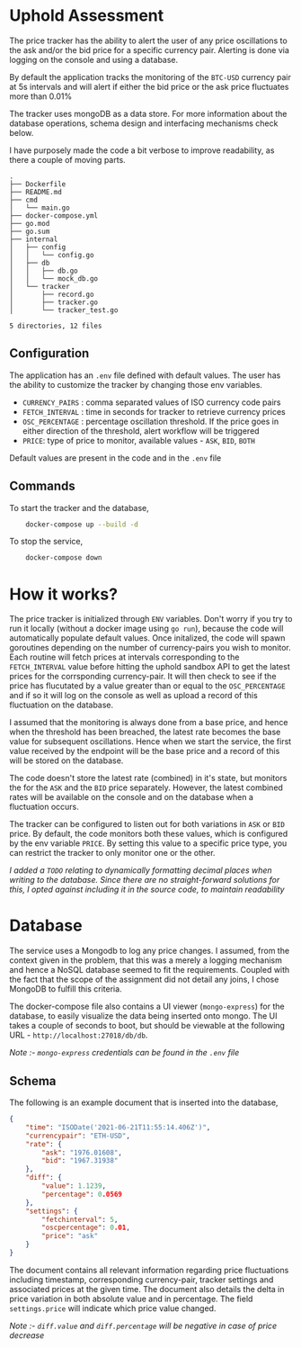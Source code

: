 # Uphold Assessment

The price tracker has the ability to alert the user of any price oscillations to the ask and/or the bid price for a specific currency pair. Alerting is done via logging on the console and using a database.

By default the application tracks the monitoring of the `BTC-USD` currency pair at 5s intervals and will alert if either the bid price or the ask price fluctuates more than 0.01%

The tracker uses mongoDB as a data store. For more information about the database operations, schema design and interfacing mechanisms check below.

I have purposely made the code a bit verbose to improve readability, as there a couple of moving parts. 

```
.
├── Dockerfile
├── README.md
├── cmd
│   └── main.go
├── docker-compose.yml
├── go.mod
├── go.sum
├── internal
│   ├── config
│   │   └── config.go
│   ├── db
│   │   ├── db.go
│   │   └── mock_db.go
│   └── tracker
│       ├── record.go
│       ├── tracker.go
│       └── tracker_test.go

5 directories, 12 files

```

## Configuration

The application has an `.env` file defined with default values. The user has the ability to customize the tracker by changing those env variables. 

- `CURRENCY_PAIRS` : comma separated values of ISO currency code pairs
- `FETCH_INTERVAL` : time in seconds for tracker to retrieve currency prices
- `OSC_PERCENTAGE` : percentage oscillation threshold. If the price goes in either direction of the threshold, alert workflow will be triggered
- `PRICE`: type of price to monitor, available values - `ASK`, `BID`, `BOTH`

Default values are present in the code and in the `.env` file

## Commands

To start the tracker and the database,
```bash
    docker-compose up --build -d
```

To stop the service,
```bash
    docker-compose down
```

# How it works?
The price tracker is initialized through `ENV` variables. Don't worry if you try to run it locally (without a docker image using `go run`), because the code will automatically populate default values. Once initalized, the code will spawn goroutines depending on the number of currency-pairs you wish to monitor. Each routine will fetch prices at intervals corresponding to the `FETCH_INTERVAL` value before hitting the uphold sandbox API to get the latest prices for the corrsponding currency-pair. It will then check to see if the price has flucutated by a value greater than or equal to the `OSC_PERCENTAGE` and if so it will log on the console as well as upload a record of this fluctuation on the database. 

I assumed that the monitoring is always done from a base price, and hence when the threshold has been breached, the latest rate becomes the base value for subsequent oscillations. Hence when we start the service, the first value received by the endpoint will be the base price and a record of this will be stored on the database. 

The code doesn't store the latest rate (combined) in it's state, but monitors the for the `ASK` and the `BID` price separately. However, the latest combined rates will be available on the console and on the database when a fluctuation occurs. 

The tracker can be configured to listen out for both variations in `ASK` or `BID` price. By default, the code monitors both these values, which is configured by the env variable `PRICE`. By setting this value to a specific price type, you can restrict the tracker to only monitor one or the other.

_I added a `TODO` relating to dynamically formatting decimal places when writing to the database. Since there are no straight-forward solutions for this, I opted against including it in the source code, to maintain readability_

# Database
The service uses a Mongodb to log any price changes. I assumed, from the context given in the problem, that this was a merely a logging mechanism and hence a NoSQL database seemed to fit the requirements. Coupled with the fact that the scope of the assignment did not detail any joins, I chose MongoDB to fulfill this criteria.

The docker-compose file also contains a UI viewer (`mongo-express`) for the database, to easily visualize the data being inserted onto mongo. The UI takes a couple of seconds to boot, but should be viewable at the following URL -
`http://localhost:27018/db/db`.

_Note :- `mongo-express` credentials can be found in the `.env` file_

## Schema

The following is an example document that is inserted into the database,
```json
{
    "time": "ISODate('2021-06-21T11:55:14.406Z')",
    "currencypair": "ETH-USD",
    "rate": {
        "ask": "1976.01608",
        "bid": "1967.31938"
    },
    "diff": {
        "value": 1.1239,
        "percentage": 0.0569
    },
    "settings": {
        "fetchinterval": 5,
        "oscpercentage": 0.01,
        "price": "ask"
    }
}
```
The document contains all relevant information regarding price fluctuations including timestamp, corresponding currency-pair, tracker settings and associated prices at the given time. The document also details the delta in price variation in both absolute value and in percentage. The field `settings.price` will indicate which price value changed. 

_Note :- `diff.value` and `diff.percentage` will be negative in case of price decrease_